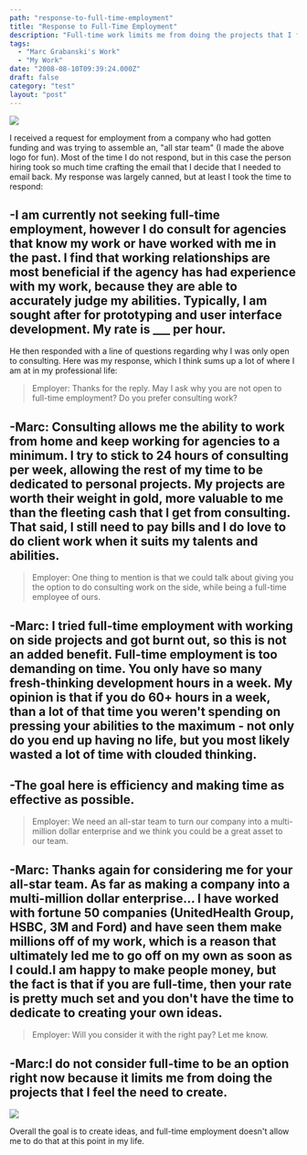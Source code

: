 ```yaml
---
path: "response-to-full-time-employment"
title: "Response to Full-Time Employment"
description: "Full-time work limits me from doing the projects that I feel the need to create."
tags: 
  - "Marc Grabanski's Work"
  - "My Work"
date: "2008-08-10T09:39:24.000Z"
draft: false
category: "test"
layout: "post"
---
```


![](http://marcgrabanski.com/img/all-star-web-development.jpg)

I received a request for employment from a company who had gotten funding and was trying to assemble an, "all star team" (I made the above logo for fun). Most of the time I do not respond, but in this case the person hiring took so much time crafting the email that I decide that I needed to email back. My response was largely canned, but at least I took the time to respond:
> 
-I am currently not seeking full-time employment, however I do consult for agencies that know my work or have worked with me in the past. I find that working relationships are most beneficial if the agency has had experience with my work, because they are able to accurately judge my abilities. Typically, I am sought after for prototyping and user interface development. My rate is ___ per hour.
-

He then responded with a line of questions regarding why I was only open to consulting. Here was my response, which I think sums up a lot of where I am at in my professional life:

> Employer: Thanks for the reply. May I ask why you are not open to full-time employment? Do you prefer consulting work?
> 
-Marc: Consulting allows me the ability to work from home and keep working for agencies to a minimum. I try to stick to 24 hours of consulting per week, allowing the rest of my time to be dedicated to personal projects. My projects are worth their weight in gold, more valuable to me than the fleeting cash that I get from consulting. That said, I still need to pay bills and I do love to do client work when it suits my talents and abilities.
-
> Employer: One thing to mention is that we could talk about giving you the option to do consulting work on the side, while being a full-time employee of ours.
> 
-Marc: I tried full-time employment with working on side projects and got burnt out, so this is not an added benefit. Full-time employment is too demanding on time. You only have so many fresh-thinking development hours in a week. My opinion is that if you do 60+ hours in a week, than a lot of that time you weren't spending on pressing your abilities to the maximum - not only do you end up having no life, but you most likely wasted a lot of time with clouded thinking.
- 
-The goal here is efficiency and making time as effective as possible.
-
> Employer: We need an all-star team to turn our company into a multi-million dollar enterprise and we think you could be a great asset to our team.
> 
-Marc: Thanks again for considering me for your all-star team. As far as making a company into a multi-million dollar enterprise... I have worked with fortune 50 companies (UnitedHealth Group, HSBC, 3M and Ford) and have seen them make millions off of my work, which is a reason that ultimately led me to go off on my own as soon as I could.I am happy to make people money, but the fact is that if you are full-time, then your rate is pretty much set and you don't have the time to dedicate to creating your own ideas.
-
> Employer: Will you consider it with the right pay? Let me know.
> 
-Marc:I do not consider full-time to be an option right now because it limits me from doing the projects that I feel the need to create.
-

![](http://marcgrabanski.com/img/assemble-construction.jpg)

Overall the goal is to create ideas, and full-time employment doesn't allow me to do that at this point in my life.